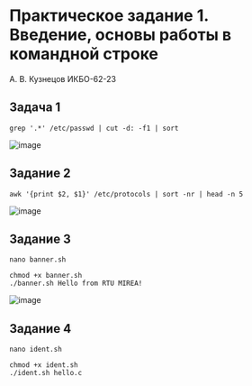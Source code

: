 # Практическое задание 1. Введение, основы работы в командной строке

А. В. Кузнецов ИКБО-62-23

## Задача 1

```
grep '.*' /etc/passwd | cut -d: -f1 | sort
```

![image](https://github.com/user-attachments/assets/16b692a4-213d-4c70-98cf-76a430df3d0a)

## Задание 2

```
awk '{print $2, $1}' /etc/protocols | sort -nr | head -n 5
```

![image](https://github.com/user-attachments/assets/3ee87b19-dc62-4c05-8c59-4c6e52831fc7)

## Задание 3

```
nano banner.sh

chmod +x banner.sh
./banner.sh Hello from RTU MIREA!
```

![image](https://github.com/user-attachments/assets/a86714b9-0a9e-42ad-8ad2-7a6a75dd9ea4)

## Задание 4

```
nano ident.sh

chmod +x ident.sh
./ident.sh hello.c

```
